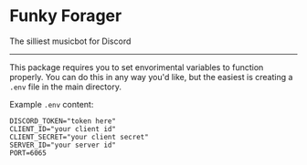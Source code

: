# Funky Forager
The silliest musicbot for Discord

---
This package requires you to set envorimental variables to function properly.
You can do this in any way you'd like, but the easiest is creating a `.env` file in the main directory.

Example `.env` content:
```env
DISCORD_TOKEN="token here"
CLIENT_ID="your client id"
CLIENT_SECRET="your client secret"
SERVER_ID="your server id"
PORT=6065
```